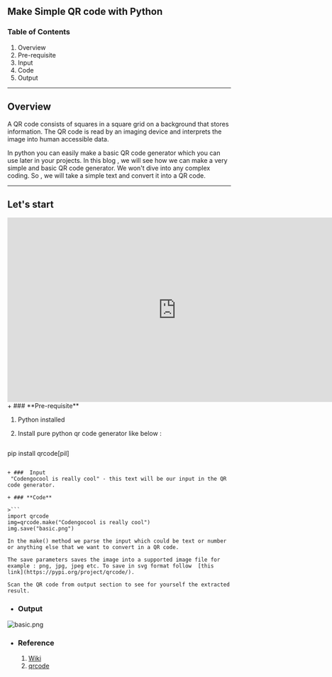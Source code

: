 ## Make Simple QR code with Python

### Table of Contents
1.    Overview
2.   Pre-requisite
3.   Input
4.   Code
5.   Output
***
## Overview
A QR code consists of squares in a square grid on a background that stores information. The QR code is read by an imaging device and interprets the image into human accessible data. 

In python you can easily make a basic QR code generator which you can use later in your  projects. In this blog , we will see how we can make a very simple and basic QR code generator. We won't dive into any complex coding. So , we will take a simple text and convert it into a QR code.
***
##   Let's start
<iframe width="760" height="415" src="https://www.youtube.com/embed/TPB2EozIbz0" title="YouTube video player" frameborder="0" allow="accelerometer; autoplay; clipboard-write; encrypted-media; gyroscope; picture-in-picture" allowfullscreen></iframe>
+ ### **Pre-requisite**

 1. Python installed

 2. Install pure python qr code generator like below :

>```
pip install qrcode[pil]
``` 

+ ###  Input 
 "Codengocool is really cool" - this text will be our input in the QR code generator.

+ ### **Code**

>```
import qrcode
img=qrcode.make("Codengocool is really cool")
img.save("basic.png")
```
 
```In the make() method we parse the input which could be text or number or anything else that we want to convert in a QR code.``` 

```The save parameters saves the image into a supported image file for example : png, jpg, jpeg etc. To save in svg format follow  [this link](https://pypi.org/project/qrcode/).``` 

```Scan the QR code from output section to see for yourself the extracted result. ``` 


+ ### **Output**

![basic.png](https://cdn.hashnode.com/res/hashnode/image/upload/v1633163169461/y7v4lMuAv.png)

+ ### Reference
  1. [Wiki](https://en.wikipedia.org/wiki/QR_code#Standards) 
  2.  [qrcode](https://pypi.org/project/qrcode/) 

 